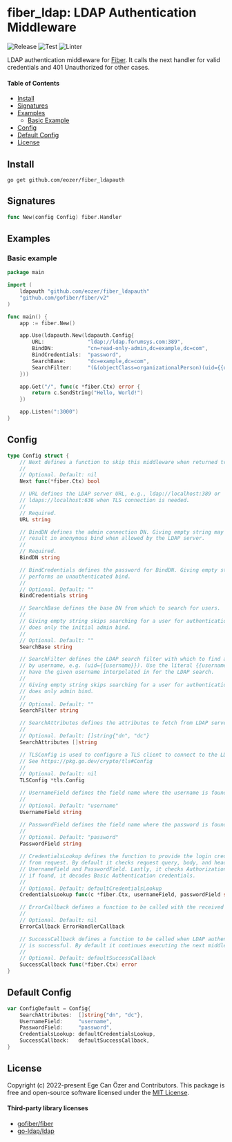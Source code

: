 # fiber_ldap: LDAP Authentication Middleware

![Release](https://img.shields.io/github/release/eozer/fiber_ldap.svg)
![Test](https://github.com/eozer/fiber_ldap/workflows/Test/badge.svg)
![Linter](https://github.com/eozer/fiber_ldap/workflows/golangci-lint/badge.svg)

LDAP authentication middleware for [Fiber](https://github.com/gofiber/fiber).
It calls the next handler for valid credentials and 401 Unauthorized for other cases.


#### Table of Contents
- [Install](#install)
- [Signatures](#signatures)
- [Examples](#examples)
  * [Basic Example](#basic-example)
- [Config](#config)
- [Default Config](#default-config)
- [License](#license)


## Install
```terminal
go get github.com/eozer/fiber_ldapauth
```

## Signatures
```go
func New(config Config) fiber.Handler
```

## Examples

### Basic example
```go
package main

import (
	ldapauth "github.com/eozer/fiber_ldapauth"
	"github.com/gofiber/fiber/v2"
)

func main() {
	app := fiber.New()

	app.Use(ldapauth.New(ldapauth.Config{
		URL:              "ldap://ldap.forumsys.com:389",
		BindDN:           "cn=read-only-admin,dc=example,dc=com",
		BindCredentials:  "password",
		SearchBase:       "dc=example,dc=com",
		SearchFilter:     "(&(objectClass=organizationalPerson)(uid={{username}}))",
	}))

	app.Get("/", func(c *fiber.Ctx) error {
		return c.SendString("Hello, World!")
	})

	app.Listen(":3000")
}

```

## Config
```go
type Config struct {
	// Next defines a function to skip this middleware when returned true.
	//
	// Optional. Default: nil
	Next func(*fiber.Ctx) bool

	// URL defines the LDAP server URL, e.g., ldap://localhost:389 or
	// ldaps://localhost:636 when TLS connection is needed.
	//
	// Required.
	URL string

	// BindDN defines the admin connection DN. Giving empty string may
	// result in anonymous bind when allowed by the LDAP server.
	//
	// Required.
	BindDN string

	// BindCredentials defines the password for BindDN. Giving empty string,
	// performs an unauthenticated bind.
	//
	// Optional. Default: ""
	BindCredentials string

	// SearchBase defines the base DN from which to search for users.
	//
	// Giving empty string skips searching for a user for authentication, i.e.,
	// does only the initial admin bind.
	//
	// Optional. Default: ""
	SearchBase string

	// SearchFilter defines the LDAP search filter with which to find a user
	// by username, e.g. (uid={{username}}). Use the literal {{username}} to
	// have the given username interpolated in for the LDAP search.
	//
	// Giving empty string skips searching for a user for authentication, i.e.
	// does only admin bind.
	//
	// Optional. Default: ""
	SearchFilter string

	// SearchAttributes defines the attributes to fetch from LDAP server.
	//
	// Optional. Default: []string{"dn", "dc"}
	SearchAttributes []string

	// TLSConfig is used to configure a TLS client to connect to the LDAP server.
	// See https://pkg.go.dev/crypto/tls#Config
	//
	// Optional. Default: nil
	TLSConfig *tls.Config

	// UsernameField defines the field name where the username is found.
	//
	// Optional. Default: "username"
	UsernameField string

	// PasswordField defines the field name where the password is found.
	//
	// Optional. Default: "password"
	PasswordField string

	// CredentialsLookup defines the function to provide the login credentials
	// from request. By default it checks request query, body, and header by
	// UsernameField and PasswordField. Lastly, it checks Authorization header,
	// if found, it decodes Basic Authentication credentials.
	//
	// Optional. Default: defaultCredentialsLookup
	CredentialsLookup func(c *fiber.Ctx, usernameField, passwordField string) (username, password string, err error)

	// ErrorCallback defines a function to be called with the received error.
	//
	// Optional. Default: nil
	ErrorCallback ErrorHandlerCallback

	// SuccessCallback defines a function to be called when LDAP authentication
	// is successful. By default it continues executing the next middleware.
	//
	// Optional. Default: defaultSuccessCallback
	SuccessCallback func(*fiber.Ctx) error
}
```


## Default Config
```go
var ConfigDefault = Config{
	SearchAttributes:  []string{"dn", "dc"},
	UsernameField:     "username",
	PasswordField:     "password",
	CredentialsLookup: defaultCredentialsLookup,
	SuccessCallback:   defaultSuccessCallback,
}
```

## License
Copyright (c) 2022-present Ege Can Özer and Contributors. This package is free and 
open-source software licensed under the [MIT License](https://github.com/eozer/fiber_ldap/blob/master/LICENSE).

#### Third-party library licenses
- [gofiber/fiber](https://github.com/gofiber/fiber/blob/master/LICENSE)
- [go-ldap/ldap](https://github.com/go-ldap/ldap/blob/master/LICENSE)
